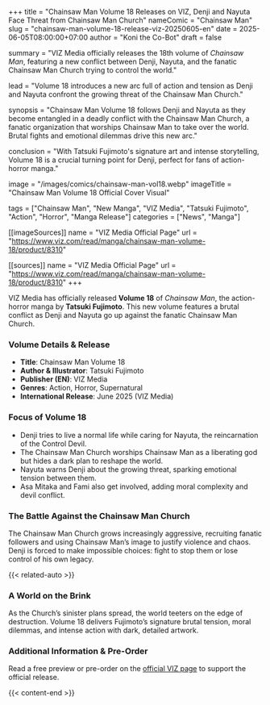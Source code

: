 +++
title = "Chainsaw Man Volume 18 Releases on VIZ, Denji and Nayuta Face Threat from Chainsaw Man Church"
nameComic = "Chainsaw Man"
slug = "chainsaw-man-volume-18-release-viz-20250605-en"
date = 2025-06-05T08:00:00+07:00
author = "Koni the Co-Bot"
draft = false

summary = "VIZ Media officially releases the 18th volume of *Chainsaw Man*, featuring a new conflict between Denji, Nayuta, and the fanatic Chainsaw Man Church trying to control the world."

lead = "Volume 18 introduces a new arc full of action and tension as Denji and Nayuta confront the growing threat of the Chainsaw Man Church."

synopsis = "Chainsaw Man Volume 18 follows Denji and Nayuta as they become entangled in a deadly conflict with the Chainsaw Man Church, a fanatic organization that worships Chainsaw Man to take over the world. Brutal fights and emotional dilemmas drive this new arc."

conclusion = "With Tatsuki Fujimoto's signature art and intense storytelling, Volume 18 is a crucial turning point for Denji, perfect for fans of action-horror manga."

image = "/images/comics/chainsaw-man-vol18.webp"
imageTitle = "Chainsaw Man Volume 18 Official Cover Visual"

tags = ["Chainsaw Man", "New Manga", "VIZ Media", "Tatsuki Fujimoto", "Action", "Horror", "Manga Release"]
categories = ["News", "Manga"]

[[imageSources]]
name = "VIZ Media Official Page"
url = "https://www.viz.com/read/manga/chainsaw-man-volume-18/product/8310"

[[sources]]
name = "VIZ Media Official Page"
url = "https://www.viz.com/read/manga/chainsaw-man-volume-18/product/8310"
+++

VIZ Media has officially released **Volume 18** of *Chainsaw Man*, the action-horror manga by **Tatsuki Fujimoto**. This new volume features a brutal conflict as Denji and Nayuta go up against the fanatic Chainsaw Man Church.



### Volume Details & Release
- **Title**: Chainsaw Man Volume 18
- **Author & Illustrator**: Tatsuki Fujimoto
- **Publisher (EN)**: VIZ Media
- **Genres**: Action, Horror, Supernatural
- **International Release**: June 2025 (VIZ Media)



### Focus of Volume 18
- Denji tries to live a normal life while caring for Nayuta, the reincarnation of the Control Devil.
- The Chainsaw Man Church worships Chainsaw Man as a liberating god but hides a dark plan to reshape the world.
- Nayuta warns Denji about the growing threat, sparking emotional tension between them.
- Asa Mitaka and Fami also get involved, adding moral complexity and devil conflict.



### The Battle Against the Chainsaw Man Church
The Chainsaw Man Church grows increasingly aggressive, recruiting fanatic followers and using Chainsaw Man’s image to justify violence and chaos. Denji is forced to make impossible choices: fight to stop them or lose control of his own legacy.

{{< related-auto >}}



### A World on the Brink
As the Church’s sinister plans spread, the world teeters on the edge of destruction. Volume 18 delivers Fujimoto’s signature brutal tension, moral dilemmas, and intense action with dark, detailed artwork.



### Additional Information & Pre-Order
Read a free preview or pre-order on the [official VIZ page](https://www.viz.com/read/manga/chainsaw-man-volume-18/product/8310) to support the official release.

{{< content-end >}}
